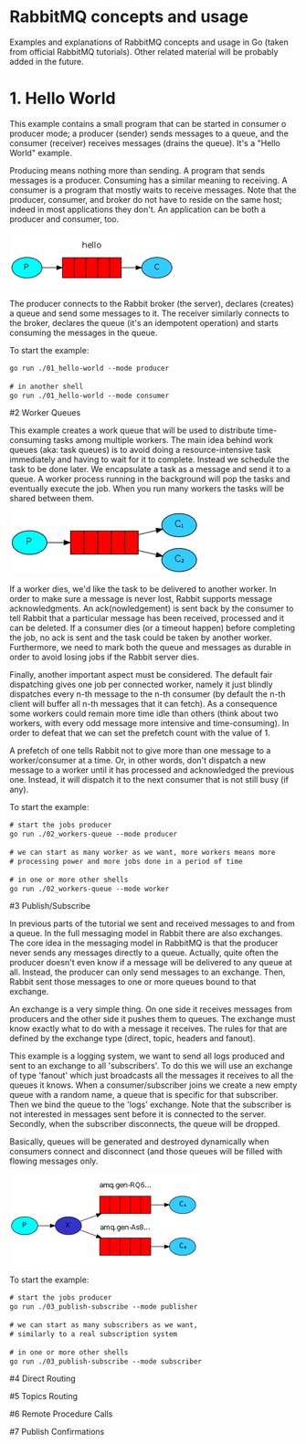 
# RabbitMQ concepts and usage
Examples and explanations of RabbitMQ concepts and usage in Go (taken from official RabbitMQ tutorials). Other 
related material will be probably added in the future.

# 1. Hello World

This example contains a small program that can be started in consumer o producer mode; a producer (sender) sends 
messages to a queue, and the consumer (receiver) receives messages (drains the queue). It's a "Hello World" example.

Producing means nothing more than sending. A program that sends messages is a producer. Consuming has a similar 
meaning to receiving. A consumer is a program that mostly waits to receive messages. Note that the producer, 
consumer, and broker do not have to reside on the same host; indeed in most applications they don't. An 
application can be both a producer and consumer, too.

![01 diagram](./assets/01.png)

The producer connects to the Rabbit broker (the server), declares (creates) a queue and send some messages to it.
The receiver similarly connects to the broker, declares the queue (it's an idempotent operation) and starts 
consuming the messages in the queue.

To start the example:
```shell
go run ./01_hello-world --mode producer

# in another shell
go run ./01_hello-world --mode consumer
```

#2 Worker Queues

This example creates a work queue that will be used to distribute time-consuming tasks among multiple workers.
The main idea behind work queues (aka: task queues) is to avoid doing a resource-intensive task immediately and 
having to wait for it to complete. Instead we schedule the task to be done later. We encapsulate a task as a 
message and send it to a queue. A worker process running in the background will pop the tasks and eventually 
execute the job. When you run many workers the tasks will be shared between them.

![01 diagram](./assets/02.png)

If a worker dies, we'd like the task to be delivered to another worker. In order to make sure a message is never
lost, Rabbit supports message acknowledgments. An ack(nowledgement) is sent back by the consumer to tell Rabbit
that a particular message has been received, processed and it can be deleted. If a consumer dies (or a timeout 
happen) before completing the job, no ack is sent and the task could be taken by another worker. Furthermore, 
we need to mark both the queue and messages as durable in order to avoid losing jobs if the Rabbit server dies.

Finally, another important aspect must be considered. The default fair dispatching gives one job per connected 
worker, namely it just blindly dispatches every n-th message to the n-th consumer (by default the n-th client 
will buffer all n-th messages that it can fetch). As a consequence some workers could remain more time idle than
others (think about two workers, with every odd message more intensive and time-consuming). In order to defeat 
that we can set the prefetch count with the value of 1.

A prefetch of one tells Rabbit not to give more than one message to a worker/consumer at a time. Or, in other 
words, don't dispatch a new message to a worker until it has processed and acknowledged the previous one. Instead, 
it will dispatch it to the next consumer that is not still busy (if any).

To start the example:
```shell
# start the jobs producer
go run ./02_workers-queue --mode producer

# we can start as many worker as we want, more workers means more 
# processing power and more jobs done in a period of time

# in one or more other shells 
go run ./02_workers-queue --mode worker
```

#3 Publish/Subscribe 

In previous parts of the tutorial we sent and received messages to and from a queue. In the full messaging model 
in Rabbit there are also exchanges. The core idea in the messaging model in RabbitMQ is that the producer never 
sends any messages directly to a queue. Actually, quite often the producer doesn't even know if a message will 
be delivered to any queue at all. Instead, the producer can only send messages to an exchange. Then, Rabbit sent
those messages to one or more queues bound to that exchange.

An exchange is a very simple thing. On one side it receives messages from producers and the other side it pushes
them to queues. The exchange must know exactly what to do with a message it receives. The rules for that are 
defined by the exchange type (direct, topic, headers and fanout).

This example is a logging system, we want to send all logs produced and sent to an exchange to all 'subscribers'. 
To do this we will use an exchange of type 'fanout' which just broadcasts all the messages it receives to all 
the queues it knows. When a consumer/subscriber joins we create a new empty queue with a random name, a queue that
is specific for that subscriber. Then we bind the queue to the 'logs' exchange. Note that the subscriber is not 
interested in messages sent before it is connected to the server. Secondly, when the subscriber disconnects, 
the queue will be dropped.

Basically, queues will be generated and destroyed dynamically when consumers connect and disconnect (and those
queues will be filled with flowing messages only.

![01 diagram](./assets/03.png)

To start the example:
```shell
# start the jobs producer
go run ./03_publish-subscribe --mode publisher

# we can start as many subscribers as we want, 
# similarly to a real subscription system

# in one or more other shells 
go run ./03_publish-subscribe --mode subscriber
```

#4 Direct Routing

#5 Topics Routing

#6 Remote Procedure Calls

#7 Publish Confirmations
